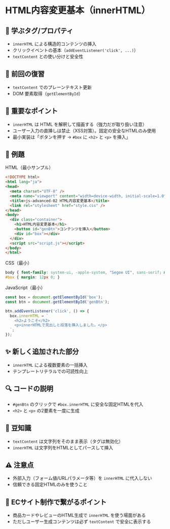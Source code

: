 # HTML内容変更基本（innerHTML）

## 🧩 **学ぶタグ/プロパティ**
- `innerHTML` による構造的コンテンツの挿入
- クリックイベントの基本（`addEventListener('click', ...)`）
- `textContent` との使い分けと安全性

## 🔁 **前回の復習**
- `textContent` でのプレーンテキスト更新
- DOM 要素取得（`getElementById`）

## 📌 **重要なポイント**
- `innerHTML` は HTML を解釈して描画する（強力だが取り扱い注意）
- ユーザー入力の直挿しは禁止（XSS対策）。固定の安全なHTMLのみ使用
- 最小実装は「ボタンを押す → `#box` に `<h2>` と `<p>` を挿入」

## 🧪 **例題**
HTML（最小サンプル）
```html
<!DOCTYPE html>
<html lang="ja">
<head>
  <meta charset="UTF-8" />
  <meta name="viewport" content="width=device-width, initial-scale=1.0" />
  <title>js-advanced-02 HTML内容変更基本</title>
  <link rel="stylesheet" href="style.css" />
</head>
<body>
  <div class="container">
    <h1>HTML内容変更基本</h1>
    <button id="genBtn">コンテンツを挿入</button>
    <div id="box"></div>
  </div>
  <script src="script.js"></script>
</body>
</html>
```

CSS（最小）
```css
body { font-family: system-ui, -apple-system, "Segoe UI", sans-serif; margin: 16px; }
#box { margin: 12px 0; }
```

JavaScript（最小）
```js
const box = document.getElementById('box');
const btn = document.getElementById('genBtn');

btn.addEventListener('click', () => {
  box.innerHTML = `
    <h2>ようこそ</h2>
    <p>innerHTMLで見出しと段落を挿入しました。</p>
  `;
});
```

## ✨ **新しく追加された部分**
- `innerHTML` による複数要素の一括挿入
- テンプレートリテラルでの可読性向上

## 🔍 **コードの説明**
- `#genBtn` のクリックで `#box.innerHTML` に安全な固定HTMLを代入
- `<h2>` と `<p>` の2要素を一度に生成

## 📖 **豆知識**
- `textContent` は文字列をそのまま表示（タグは無効化）
- `innerHTML` は文字列をHTMLとしてパースして挿入

## ⚠️ **注意点**
- 外部入力（フォーム値/URLパラメータ等）を `innerHTML` に代入しない
- 信頼できる固定HTMLのみを使うこと

## 🛒 **ECサイト制作で繋がるポイント**
- 商品カードやレビューのHTML生成で `innerHTML` を使う場面がある
- ただしユーザー生成コンテンツは必ず `textContent` で安全に表示する
